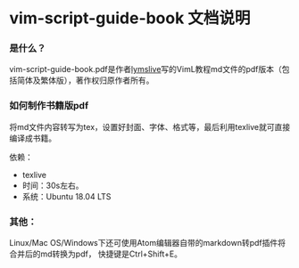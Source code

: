 # vim-script-guide-book 文档说明

### 是什么？
vim-script-guide-book.pdf是作者[lymslive](https://github.com/lymslive/vimllearn)写的VimL教程md文件的pdf版本（包括简体及繁体版），著作权归原作者所有。

### 如何制作书籍版pdf
将md文件内容转写为tex，设置好封面、字体、格式等，最后利用texlive就可直接编译成书籍。

依赖：
- texlive 
- 时间：30s左右。
- 系统：Ubuntu 18.04 LTS 


### 其他：
Linux/Mac OS/Windows下还可使用Atom编辑器自带的markdown转pdf插件将合并后的md转换为pdf，
快捷键是Ctrl+Shift+E。
